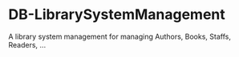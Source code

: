 # DB-LibrarySystemManagement
A library system management for managing Authors, Books, Staffs, Readers, ...
